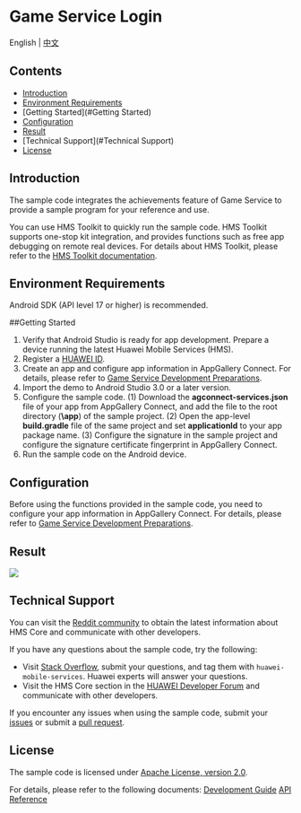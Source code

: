 # Game Service Login
English | [中文]()
## Contents

 * [Introduction](#Introduction)
 * [Environment Requirements](#Environment-Requirements)
 * [Getting Started](#Getting Started)
 * [Configuration](#Configuration)
 * [Result](#Result)
 * [Technical Support](#Technical Support)
 * [License](#License)


## Introduction
The sample code integrates the achievements feature of Game Service to provide a sample program for your reference and use.


You can use HMS Toolkit to quickly run the sample code. HMS Toolkit supports one-stop kit integration, and provides functions such as free app debugging on remote real devices. For details about HMS Toolkit, please refer to the [HMS Toolkit documentation](https://developer.huawei.com/consumer/en/doc/development/Tools-Guides/getting-started-0000001077381096).


## Environment Requirements
Android SDK (API level 17 or higher) is recommended.

##Getting Started
   1. Verify that Android Studio is ready for app development. Prepare a device running the latest Huawei Mobile Services (HMS).
   2. Register a [HUAWEI ID](https://developer.huawei.com/consumer/en/).
   3. Create an app and configure app information in AppGallery Connect.
   For details, please refer to [Game Service Development Preparations](https://developer.huawei.com/consumer/en/doc/development/HMSCore-Guides/config-agc-0000001050166285).
   4. Import the demo to Android Studio 3.0 or a later version.
   5. Configure the sample code.
   (1) Download the **agconnect-services.json** file of your app from AppGallery Connect, and add the file to the root directory (**\app**) of the sample project.
   (2) Open the app-level **build.gradle** file of the same project and set **applicationId** to your app package name.
   (3) Configure the signature in the sample project and configure the signature certificate fingerprint in AppGallery Connect.
   6. Run the sample code on the Android device.

## Configuration
Before using the functions provided in the sample code, you need to configure your app information in AppGallery Connect.
For details, please refer to [Game Service Development Preparations](https://developer.huawei.com/consumer/en/doc/development/HMSCore-Guides/config-agc-0000001050166285).

## Result
<img src="images/result.png">

## Technical Support
You can visit the [Reddit community](https://www.reddit.com/r/HuaweiDevelopers/) to obtain the latest information about HMS Core and communicate with other developers.

If you have any questions about the sample code, try the following:
- Visit [Stack Overflow](https://stackoverflow.com/questions/tagged/huawei-mobile-services), submit your questions, and tag them with `huawei-mobile-services`. Huawei experts will answer your questions.
- Visit the HMS Core section in the [HUAWEI Developer Forum](https://forums.developer.huawei.com/forumPortal/en/home?fid=0101187876626530001) and communicate with other developers.

If you encounter any issues when using the sample code, submit your [issues](https://github.com/HMS-Core/hms-game-demo/issues) or submit a [pull request](https://github.com/HMS-Core/hms-game-demo/pulls).

##  License
  The sample code is licensed under [Apache License, version 2.0](https://www.apache.org/licenses/LICENSE-2.0).

  For details, please refer to the following documents:
  [Development Guide](https://developer.huawei.com/consumer/en/doc/development/HMSCore-Guides/introduction-0000001050121216)
  [API Reference](https://developer.huawei.com/consumer/en/doc/development/HMSCore-References/games-package-summery-0000001075171524)
